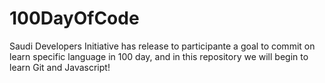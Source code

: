 # 100DayOfCode
Saudi Developers Initiative has release to participante a goal to commit on learn specific language in 100 day, and in this repository we will begin to learn Git and Javascript!
